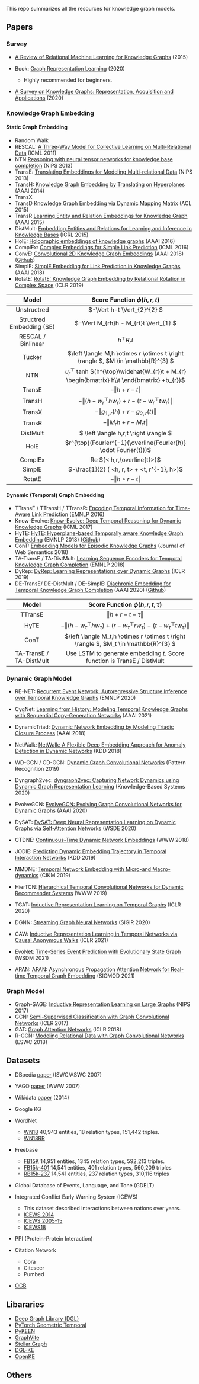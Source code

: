 This repo summarizes all the resources for knowledge graph models.

<!-- [中文](./languages/chinese/) -->

## Papers
### Survey
- [A Review of Relational Machine Learning for Knowledge Graphs](https://arxiv.org/pdf/1503.00759.pdf) (2015)
- Book: [Graph Representation Learning](https://www.cs.mcgill.ca/~wlh/grl_book/files/GRL_Book.pdf) (2020)
    - Highly recommended for beginners.

- [A Survey on Knowledge Graphs: Representation, Acquisition and Applications](https://arxiv.org/pdf/2002.00388.pdf) (2020)


### Knowledge Graph Embedding
#### Static Graph Embedding
<!-- More Methods: Tucker, Structured Embedding, Distance, Bilinear Model, Single Layer Model, CP, ER-MLP-->
- Random Walk
- RESCAL: [A Three-Way Model for Collective Learning on Multi-Relational Data](https://icml.cc/2011/papers/438_icmlpaper.pdf) (ICML 2011)
- NTN [Reasoning with neural tensor networks for knowledge base completion](https://link.springer.com/content/pdf/10.1007/978-3-540-76298-0_52.pdf) (NIPS 2013)
- TransE: [Translating Embeddings for Modeling
Multi-relational Data](https://proceedings.neurips.cc/paper/2013/file/1cecc7a77928ca8133fa24680a88d2f9-Paper.pdf) (NIPS 2013)
- TransH: [Knowledge Graph Embedding by Translating on Hyperplanes](https://ojs.aaai.org/index.php/AAAI/article/download/8870/8729) (AAAI 2014)
- TransX
- TransD [Knowledge Graph Embedding via Dynamic Mapping Matrix](https://aclanthology.org/P15-1067.pdf) (ACL 2015)
- TransR [Learning Entity and Relation Embeddings for Knowledge Graph](https://ojs.aaai.org/index.php/AAAI/article/download/9491/9350) (AAAI 2015)
- DistMult: [Embedding Entities and Relations for Learning and Inference in Knowledge Bases](https://arxiv.org/pdf/1412.6575.pdf) (ICRL 2015)
- HolE: [Holographic embeddings of knowledge graphs](https://arxiv.org/pdf/1510.04935.pdf) (AAAI 2016)
- ComplEx: [Complex Embeddings for Simple Link Prediction](http://proceedings.mlr.press/v48/trouillon16.pdf) (ICML 2016)
- ConvE: [Convolutional 2D Knowledge Graph Embeddings](https://arxiv.org/pdf/1707.01476.pdf) (AAAI 2018) ([Github](https://github.com/TimDettmers/ConvE))
- SimplE: [SimplE Embedding for Link Prediction in Knowledge Graphs](https://arxiv.org/pdf/1802.04868.pdf) (AAAI 2018)
- RotatE: [RotatE: Knowledge Graph Embedding by Relational Rotation in Complex Space](https://arxiv.org/pdf/1902.10197.pdf) (ICLR 2019)


Model | Score Function $\phi(h,r,t)$
:---: |:---: 
Unstructred | $-\Vert h-t \Vert_{2}^{2} $ |
Structred Embedding (SE) | $-\Vert M_{rh}h - M_{rt}t \Vert_{1} $ |
RESCAL / Binlinear | $h^{\top}R_{r}t$ |
Tucker | $\left \langle M,h \otimes r \otimes t \right \rangle $, $M \in \mathbb{R}^{3}  $
NTN | $u_{r}^{\top}$ tanh $(h^{\top}\widehat{W_{r}}t + M_{r} \begin{bmatrix} h\\t \end{bmatrix} +b_{r})$
TransE | $-\Vert h + r - t \Vert$ |
TransH | $-\Vert (h-w_{r}^{\top}hw_{r}) + r - (t-w_{r}^{\top}tw_{r})\Vert$ |
TransX | $-\Vert g_{1,r}(h) + r - g_{2,r}(t) \Vert$ |
TransR | $-\Vert M_{r}h + r-M_{r}t \Vert$ |
DistMult | $ \left \langle h,r,t \right \rangle  $ |
HolE | $r^{\top}(Fourier^{-1}(\overline{Fourier(h)} \odot  Fourier(t)))$
ComplEx | Re $(< h,r,\overline{t}>)$ |
SimplE | $-\frac{1}{2} ( <h, r, t> + <t, r^{-1}, h>)$ |
RotatE | $-\Vert h \circ r - t \Vert$ |



#### Dynamic (Temporal) Graph Embedding
- TTransE / TTransH / TTransR: [Encoding Temporal Information for Time-Aware Link Prediction](https://aclanthology.org/D16-1260.pdf) (EMNLP 2016)
- Know-Evolve: [Know-Evolve: Deep Temporal Reasoning for Dynamic Knowledge Graphs](https://arxiv.org/pdf/1705.05742.pdf) (ICML 2017)
- HyTE: [HyTE: Hyperplane-based Temporally aware Knowledge Graph Embedding](https://aclanthology.org/D18-1225.pdf) (EMNLP 2018) ([Github](https://github.com/malllabiisc/HyTE))
- ConT: [Embedding Models for Episodic Knowledge Graphs](https://arxiv.org/pdf/1807.00228.pdf) (Journal of Web Semantics 2018)
- TA-TransE / TA-DistMult: [Learning Sequence Encoders for Temporal Knowledge Graph Completion](https://arxiv.org/pdf/1809.03202.pdf) (EMNLP 2018)
- DyRep: [DyRep: Learning Representations over Dynamic Graphs](https://openreview.net/pdf?id=HyePrhR5KX) (ICLR 2019)
- DE-TransE/ DE-DistMult / DE-SimplE: [Diachronic Embedding for Temporal Knowledge Graph Completion](https://arxiv.org/pdf/1907.03143.pdf) (AAAI 2020) ([Github](https://github.com/BorealisAI/DE-SimplE))

Model | Score Function $\phi(h,r,t,\tau)$
:---: |:---: 
TTransE | $\Vert h + r - t - \tau \Vert$ |
HyTE | $-\Vert (h-w_{\tau}^{\top}hw_{\tau}) + (r-w_{\tau}^{\top}rw_{\tau}) - (t-w_{\tau}^{\top}tw_{\tau})\Vert$ |
ConT | $\left \langle M_t,h \otimes r \otimes t \right \rangle $, $M_t \in \mathbb{R}^{3}  $
TA-TransE / TA-DistMult | Use LSTM to generate embedding $t$. Score function is TransE / DistMult


### Dynamic Graph Model
- RE-NET: [Recurrent Event Network: Autoregressive Structure Inference over Temporal Knowledge Graphs](https://arxiv.org/pdf/1904.05530.pdf) (EMNLP 2020)
- CygNet: [Learning from History: Modeling Temporal Knowledge Graphs with Sequential Copy-Generation Networks](https://arxiv.org/pdf/2012.08492.pdf) (AAAI 2021)

- DynamicTriad: [Dynamic Network Embedding by Modeling Triadic Closure Process](https://ojs.aaai.org/index.php/AAAI/article/view/11257/11116) (AAAI 2018) 
- NetWalk: [NetWalk: A Flexible Deep Embedding Approach for Anomaly Detection in Dynamic Networks]() (KDD 2018)
- WD-GCN / CD-GCN: [Dynamic Graph Convolutional Networks](https://arxiv.org/pdf/1704.06199.pdf) (Pattern Recognition 2019)
- Dyngraph2vec: [dyngraph2vec: Capturing Network Dynamics using Dynamic Graph Representation Learning](https://arxiv.org/pdf/1809.02657.pdf) (Knowledge-Based Systems 2020)
- EvolveGCN: [EvolveGCN: Evolving Graph Convolutional Networks for Dynamic Graphs](https://arxiv.org/pdf/1902.10191.pdf) (AAAI 2020)
- DySAT: [DySAT: Deep Neural Representation Learning on Dynamic Graphs via Self-Attention Networks](http://yhwu.me/publications/dysat_wsdm20.pdf) (WSDE 2020)
- CTDNE: [Continuous-Time Dynamic Network Embeddings](https://dl.acm.org/doi/pdf/10.1145/3184558.3191526) (WWW 2018)
- JODIE: [Predicting Dynamic Embedding Trajectory in Temporal Interaction Networks](https://arxiv.org/pdf/1908.01207.pdf) (KDD 2019)
- MMDNE: [Temporal Network Embedding with Micro-and Macro-dynamics](https://arxiv.org/pdf/1909.04246.pdf) (CIKM 2019)
- HierTCN: [Hierarchical Temporal Convolutional Networks for Dynamic Recommender Systems](https://arxiv.org/pdf/1904.04381.pdf) (WWW 2019)

- TGAT: [Inductive Representation Learning on Temporal Graphs](https://arxiv.org/pdf/2002.07962.pdf) (ICLR 2020)
- DGNN: [Streaming Graph Neural Networks](https://arxiv.org/pdf/1810.10627.pdf) (SIGIR 2020)
- CAW: [Inductive Representation Learning in Temporal Networks via Causal Anonymous Walks](https://arxiv.org/pdf/2101.05974.pdf) (ICLR 2021)
- EvoNet: [Time-Series Event Prediction with Evolutionary State Graph](https://arxiv.org/pdf/1905.05006.pdf) (WSDM 2021)
- APAN: [APAN: Asynchronous Propagation Attention Network for Real-time Temporal Graph Embedding](https://arxiv.org/pdf/2011.11545.pdf) (SIGMOD 2021)

### Graph Model
- Graph-SAGE: [Inductive Representation Learning on Large Graphs](https://proceedings.neurips.cc/paper/2017/file/5dd9db5e033da9c6fb5ba83c7a7ebea9-Paper.pdf) (NIPS 2017)
- GCN: [Semi-Supervised Classification with Graph Convolutional Networks](https://arxiv.org/pdf/1609.02907.pdf) (ICLR 2017)
- GAT: [Graph Attention Networks](https://arxiv.org/pdf/1710.10903.pdf) (ICLR 2018)
- R-GCN: [Modeling Relational Data with Graph Convolutional Networks](https://arxiv.org/pdf/1703.06103.pdf) (ESWC 2018)


## Datasets
- DBpedia [paper](https://link.springer.com/content/pdf/10.1007/978-3-540-76298-0_52.pdf) (ISWC/ASWC 2007)
- YAGO [paper](https://hal.archives-ouvertes.fr/hal-01472497/file/www2007.pdf) (WWW 2007)
- Wikidata [paper](https://link.springer.com/content/pdf/10.1007/978-3-319-11964-9_4.pdf) (2014)
- Google KG
- WordNet 
    - [WN18]() 40,943 entities, 18 relation types, 151,442 triples.
    - [WN18RR]()
- Freebase 
    - [FB15K](https://paperswithcode.com/dataset/fb15k) 14,951 entities, 1345 relation types, 592,213 triples.
    - [FB15k-401]() 14,541 entities, 401 relation types, 560,209 triples
    - [RB15k-237]() 14,541 entities, 237 relation types, 310,116 triples
- Global Database of Events, Language, and Tone (GDELT)
- Integrated Conflict Early Warning System (ICEWS)
    - This dataset described interactions between nations over years.
    - [ICEWS 2014]()
    - [ICEWS 2005-15]()
    - [ICEWS18]()

- PPI (Protein-Protein Interaction)
- Citation Network
    - Cora
    - Citeseer
    - Pumbed
- [OGB](https://ogb.stanford.edu/)

## Libararies

- [Deep Graph Library (DGL)](https://www.dgl.ai/)
- [PyTorch Geometric Temporal](https://github.com/benedekrozemberczki/pytorch_geometric_temporal)
- [PyKEEN](https://github.com/pykeen/pykeen)
- [GraphVite](https://github.com/DeepGraphLearning/graphvite)
- [Stellar Graph](https://github.com/stellargraph/stellargraph)
- [DGL-KE](https://github.com/awslabs/dgl-ke)
- [OpenKE](https://github.com/thunlp/OpenKE)

## Others
